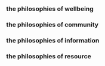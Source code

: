 ### the philosophies of wellbeing

### the philosophies of community

### the philosophies of information

### the philosophies of resource

